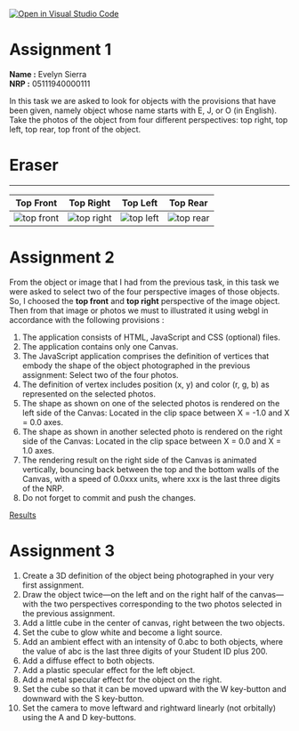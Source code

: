 [![Open in Visual Studio Code](https://classroom.github.com/assets/open-in-vscode-f059dc9a6f8d3a56e377f745f24479a46679e63a5d9fe6f495e02850cd0d8118.svg)](https://classroom.github.com/online_ide?assignment_repo_id=5667358&assignment_repo_type=AssignmentRepo)

# Assignment 1
**Name :** Evelyn Sierra <br>
**NRP :** 05111940000111 
  
In this task we are asked to look for objects with the provisions that have been given, namely object whose name starts with E, J, or O (in English). Take the photos of the object from four different perspectives: top right, top left, top rear, top front of the object.
# Eraser
---

| Top Front | Top Right | Top Left | Top Rear |
| :---: | :---: | :---: | :---:|
|![top front](https://user-images.githubusercontent.com/55088939/134113311-2b61d033-ba5e-4cfc-9428-f80c543ea999.jpg)|![top right](https://user-images.githubusercontent.com/55088939/134113343-7956152c-b34b-481e-9a20-8a13cc4f3865.jpg)|![top left](https://user-images.githubusercontent.com/55088939/134113321-1e9986fc-5f76-47fc-af65-ae1d117e8b1d.jpg) | ![top rear](https://user-images.githubusercontent.com/55088939/134113332-59217fb3-2130-438f-9866-30969050b56c.jpg) |  


# Assignment 2
From the object or image that I had from the previous task, in this task we were asked to select two of the four perspective images of those objects. So, I choosed the **top front** and **top right** perspective of the image object. Then from that image or photos we must to illustrated it using webgl in accordance with the following provisions :    
1. The application consists of HTML, JavaScript and CSS (optional) files.  
2. The application contains only one Canvas.  
3. The JavaScript application comprises the definition of vertices that embody the shape of the object photographed in the previous assignment: Select two of the four photos.  
4. The definition of vertex includes position (x, y) and color (r, g, b) as represented on the selected photos.  
5. The shape as shown on one of the selected photos is rendered on the left side of the Canvas: Located in the clip space between X = -1.0 and X = 0.0 axes.  
6. The shape as shown in another selected photo is rendered on the right side of the Canvas: Located in the clip space between X = 0.0 and X = 1.0 axes.  
7. The rendering result on the right side of the Canvas is animated vertically, bouncing back between the top and the bottom walls of the Canvas, with a speed of 0.0xxx units, where xxx is the last three digits of the NRP.  
8. Do not forget to commit and push the changes. 

 <a href = "https://cg2021e.github.io/assignment-1-evelynsierra/" target="_blank"> Results </a>
 
 # Assignment 3
 1. Create a 3D definition of the object being photographed in your very first assignment.
2. Draw the object twice—on the left and on the right half of the canvas—with the two perspectives corresponding to the two photos selected in the previous assignment.
3. Add a little cube in the center of canvas, right between the two objects.
4. Set the cube to glow white and become a light source.
5. Add an ambient effect with an intensity of 0.abc to both objects, where the value of abc is the last three digits of your Student ID plus 200.
6. Add a diffuse effect to both objects. 
7. Add a plastic specular effect for the left object. 
8. Add a metal specular effect for the object on the right. 
9. Set the cube so that it can be moved upward with the W key-button and downward with the S key-button. 
10. Set the camera to move leftward and rightward linearly (not orbitally) using the A and D key-buttons.
